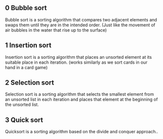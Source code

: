 ## 0 Bubble sort
Bubble sort is a sorting  algorithm that compares two adjacent elements and swaps them until they are in the intended order.
 (Just like the movement of air bubbles in the water that rise up to the surface)

## 1 Insertion sort
Insertion sort is a sorting algorithm that places an unsorted element at its suitable place in each iteration.
(works similarly as we sort cards in our hand in a card game)

## 2 Selection sort
Selection sort is a sorting algorithm that selects the smallest element from an unsorted list in each iteration and places that element at the beginning of the unsorted list.

## 3 Quick sort
Quicksort is a sorting algorithm based on the divide and conquer approach..
 
